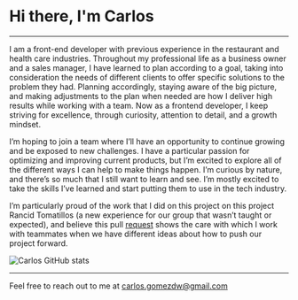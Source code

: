 # Hi there, I'm Carlos
-----------------------

 I am a front-end developer with previous experience in the restaurant and health care industries.  Throughout my professional life as a business owner and a sales manager, I have learned to plan according to a goal, taking into consideration the needs of different clients to offer specific solutions to the problem they had. Planning accordingly, staying aware of the big picture, and making adjustments to the plan when needed are how I deliver high results while working with a team. Now as a frontend developer, I keep striving for excellence, through curiosity, attention to detail, and a growth mindset.

 I’m hoping to join a team where I’ll have an opportunity to continue growing and be exposed to new challenges. I have a particular passion for optimizing and improving current products, but I’m excited to explore all of the different ways I can help to make things happen. I’m curious by nature, and there’s so much that I still want to learn and see. I’m mostly excited to take the skills I’ve learned and start putting them to use in the tech industry.
 
 I’m particularly proud of the work that I did on this project on this project Rancid Tomatillos (a new experience for our group that wasn’t taught or expected), and believe this pull [request](https://github.com/karmacarlos/rancid-tomatillos/pull/19) shows the care with which I work with teammates when we have different ideas about how to push our project forward.

![Carlos GitHub stats](https://github-readme-stats.vercel.app/api?username=karmacarlos&count_private=true&show_icons=true&theme=cobalt2&hide=stars)
____________________________________________________________________________________________________________________________



Feel free to reach out to me at carlos.gomezdw@gmail.com

